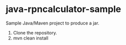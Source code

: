 # java-rpncalculator-sample

Sample Java/Maven project to produce a jar.

1. Clone the repository.
2. mvn clean install


